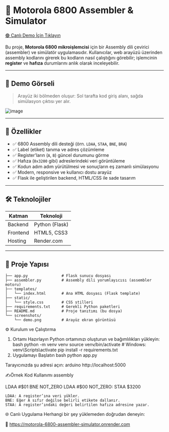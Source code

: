 # 🧠 Motorola 6800 Assembler & Simulator

[🟢 Canlı Demo İçin Tıklayın](https://motorola-6800-assembler-simulator.onrender.com)

Bu proje, **Motorola 6800 mikroişlemcisi** için bir Assembly dili çevirici (assembler) ve simülatör uygulamasıdır. Kullanıcılar, web arayüzü üzerinden assembly kodlarını girerek bu kodların nasıl çalıştığını görebilir; işlemcinin **register** ve **hafıza** durumlarını anlık olarak inceleyebilir.

---

## 📸 Demo Görseli

> Arayüz iki bölmeden oluşur: Sol tarafta kod giriş alanı, sağda simülasyon çıktısı yer alır.

![image](https://github.com/user-attachments/assets/df4e373d-3a6a-49b0-9719-b6d188672f61)


---

## 🚀 Özellikler

- ✅ 6800 Assembly dili desteği (örn. `LDAA`, `STAA`, `BNE`, `BRA`)
- ✅ Label (etiket) tanıma ve adres çözümleme
- ✅ Register'ların (`A`, `B`) güncel durumunu görme
- ✅ Hafıza (`0x3200` gibi) adreslerindeki veri görüntüleme
- ✅ Kodun adım adım yürütülmesi ve sonuçların eş zamanlı simülasyonu
- ✅ Modern, responsive ve kullanıcı dostu arayüz
- ✅ Flask ile geliştirilen backend, HTML/CSS ile sade tasarım

---

## 🛠️ Teknolojiler

| Katman     | Teknoloji     |
|------------|----------------|
| Backend    | Python (Flask) |
| Frontend   | HTML5, CSS3    |
| Hosting    | Render.com     |

---

## 📂 Proje Yapısı

```text
├── app.py               # Flask sunucu dosyası
├── assembler.py         # Assembly dili yorumlayıcısı (assembler motoru)
├── templates/
│   └── index.html       # Ana HTML dosyası (Flask template)
├── static/
│   └── style.css        # CSS stilleri
├── requirements.txt     # Gerekli Python paketleri
├── README.md            # Proje tanıtımı (bu dosya)
└── screenshots/
    └── demo.png         # Arayüz ekran görüntüsü
```
⚙️ Kurulum ve Çalıştırma
1. Ortamı Hazırlayın
Python ortamınızı oluşturun ve bağımlılıkları yükleyin:
bash
python -m venv venv
source venv/bin/activate  # Windows: venv\Scripts\activate
pip install -r requirements.txt
2. Uygulamayı Başlatın
bash
python app.py

Tarayıcınızda şu adresi açın:
arduino
http://localhost:5000


✍️Örnek Kod Kullanımı
assembly

LDAA  #$01
BNE   NOT_ZERO
LDAA  #$00
NOT_ZERO:
STAA  $3200
```
LDAA: A register’ına veri yükler.
BNE: Eğer A sıfır değilse belirli etikete dallanır.
STAA: A register’ındaki değeri belirtilen hafıza adresine yazar.
```
🌐 Canlı Uygulama
Herhangi bir şey yüklemeden doğrudan deneyin:

🔗 https://motorola-6800-assembler-simulator.onrender.com
